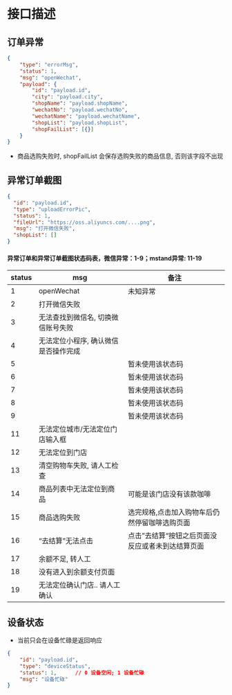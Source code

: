 # 接口描述
## 订单异常
```json
{
    "type": "errorMsg",
    "status": 1,      
    "msg": "openWechat",
    "payload": {
        "id": "payload.id",
        "city": "payload.city",
        "shopName": "payload.shopName",
        "wechatNo": "payload.wechatNo",
        "wechatName": "payload.wechatName",
        "shopList": "payload.shopList",
        "shopFailList": [{}]
    }
}
```
- 商品选购失败时, shopFailList 会保存选购失败的商品信息, 否则该字段不出现

## 异常订单截图
```json
{
  "id": "payload.id",  
  "type": "uploadErrorPic",
  "status": 1,
  "fileUrl": "https://oss.aliyuncs.com/....png",
  "msg": "打开微信失败",
  "shopList": []
}
```
#### 异常订单和异常订单截图状态码表，微信异常：1-9；mstand异常: 11-19
| status | msg                  | 备注                     |
|--------|----------------------|------------------------|
| 1      | openWechat           | 未知异常                   |
| 2      | 打开微信失败               |                        |
| 3      | 无法查找到微信名, 切换微信账号失败   |                        |
| 4      | 无法定位小程序,  确认微信是否操作完成 |                        |
| 5      |                      | 暂未使用该状态码               |
| 6      |                      | 暂未使用该状态码               |
| 7      |                      | 暂未使用该状态码               |
| 8      |                      | 暂未使用该状态码               |
| 9      |                      | 暂未使用该状态码               |
| 11     | 无法定位城市/无法定位门店输入框     |                        |
| 12     | 无法定位到门店              |                        |
| 13     | 清空购物车失败, 请人工检查       |                        |
| 14     | 商品列表中无法定位到商品         | 可能是该门店没有该款咖啡           |
| 15     | 商品选购失败               | 选完规格,点击加入购物车后仍然停留咖啡选购页面 |
| 16     | “去结算”无法点击            | 点击”去结算“按钮之后页面没反应或者未到达结算页面 |
| 17     | 余额不足, 转人工         |          |
| 18     | 没有进入到余额支付页面        |            |
| 19     | 无法定位确认门店.. 请人工确认      |   |

## 设备状态
- 当前只会在设备忙碌是返回响应
```json
{
    "id": "payload.id",
    "type": "deviceStatus",
    "status": 1,      // 0 设备空闲; 1 设备忙碌
    "msg": "设备忙碌"      
}
```